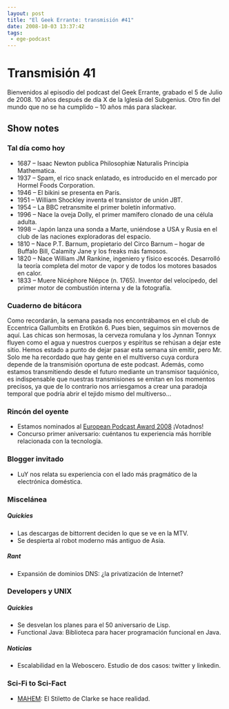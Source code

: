 ```yaml
---
layout: post
title: "El Geek Errante: transmisión #41"
date: 2008-10-03 13:37:42
tags:
 - ege-podcast
---
```


# Transmisión 41
Bienvenidos al episodio del podcast del Geek Errante, grabado el 5 de Julio de 2008. 10 años después de día X de la Iglesia del Subgenius. Otro fin del mundo que no se ha cumplido – 10 años más para slackear.

## Show notes

### Tal día como hoy
- 1687 – Isaac Newton publica Philosophiæ Naturalis Principia Mathematica.
- 1937 – Spam, el rico snack enlatado, es introducido en el mercado por Hormel Foods Corporation.
- 1946 – El bikini se presenta en París.
- 1951 – William Shockley inventa el transistor de unión JBT.
- 1954 – La BBC retransmite el primer boletín informativo.
- 1996 – Nace la oveja Dolly, el primer mamífero clonado de una célula adulta.
- 1998 – Japón lanza una sonda a Marte, uniéndose a USA y Rusia en el club de las naciones exploradoras del espacio.
- 1810 – Nace P.T. Barnum, propietario del Circo Barnum – hogar de Buffalo Bill, Calamity Jane y los freaks más famosos.
- 1820 – Nace William JM Rankine, ingeniero y físico escocés. Desarrolló la teoría completa del motor de vapor y de todos los motores basados en calor.
- 1833 – Muere Nicéphore Niépce (n. 1765). Inventor del velocípedo, del primer motor de combustión interna y de la fotografía.

### Cuaderno de bitácora
Como recordarán, la semana pasada nos encontrábamos en el club de Eccentrica Gallumbits en Erotikón 6. Pues bien, seguimos sin movernos de aquí. Las chicas son hermosas, la cerveza romulana y los Jynnan Tonnyx fluyen como el agua y nuestros cuerpos y espíritus se rehúsan a dejar este sitio. Hemos estado a punto de dejar pasar esta semana sin emitir, pero Mr. Solo me ha recordado que hay gente en el multiverso cuya cordura depende de la transmisión oportuna de este podcast. Además, como estamos transmitiendo desde el futuro mediante un transmisor taquiónico, es indispensable que nuestras transmisiones se emitan en los momentos precisos, ya que de lo contrario nos arriesgamos a crear una paradoja temporal que podría abrir el tejido mismo del multiverso…

### Rincón del oyente
- Estamos nominados al [European Podcast Award 2008](http://www.european-podcast-award.eu/es/inicio/vote-and-win/personality/type/player/nc/1/uid/562/podid/562.html) ¡Votadnos!
- Concurso primer aniversario: cuéntanos tu experiencia más horrible relacionada con la tecnología.

### Blogger invitado
- LuY nos relata su experiencia con el lado más pragmático de la electrónica doméstica.

### Miscelánea

##### Quickies
- Las descargas de bittorrent deciden lo que se ve en la MTV.
- Se despierta al robot moderno más antiguo de Asia.

##### Rant
- Expansión de dominios DNS: ¿la privatización de Internet?

### Developers y UNIX

##### Quickies
- Se desvelan los planes para el 50 aniversario de Lisp.
- Functional Java: Biblioteca para hacer programación funcional en Java.

##### Noticias
- Escalabilidad en la Weboscero. Estudio de dos casos: twitter y linkedin.

### Sci-Fi to Sci-Fact
- [MAHEM](https://www.engadget.com/2008/04/24/darpa-turns-arthur-c-clarkes-stiletto-into-mahem/): El Stiletto de Clarke se hace realidad.

